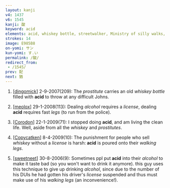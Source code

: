 ```yaml
---
layout: kanji
v4: 1437
v6: 1545
kanji: 酸
keyword: acid
elements: acid, whiskey bottle, streetwalker, Ministry of silly walks, John Cleese, license, elbow, human legs, walking legs
strokes: 14
image: E985B8
on-yomi: サン
kun-yomi: す.い
permalink: /酸/
redirect_from:
 - /1545/
prev: 配
next: 猶
---
```


1) [<a href="http://kanji.koohii.com/profile/dingomick">dingomick</a>] 2-9-2007(209): The <em>prostitute</em> carries an old <em>whiskey bottle</em> filled with <strong>acid</strong> to throw at any difficult Johns.

2) [<a href="http://kanji.koohii.com/profile/meolox">meolox</a>] 29-1-2008(113): Dealing <em>alcohol</em> requires a <em>license</em>, dealing<strong> acid</strong> requires fast <em>legs</em> (to run from the police).

3) [<a href="http://kanji.koohii.com/profile/Corodon">Corodon</a>] 22-1-2009(71): I stopped doing <strong>acid</strong>, and am living the clean life. Well, aside from all the <em>whiskey</em> and <em>prostitutes</em>.

4) [<a href="http://kanji.koohii.com/profile/Copycatken">Copycatken</a>] 8-4-2009(10): The punishment for people who sell <em>whiskey</em> without a <em>license</em> is harsh:<strong> acid</strong> is poured onto their <em>walking legs</em>.

5) [<a href="http://kanji.koohii.com/profile/sweetneet">sweetneet</a>] 30-8-2006(9): Sometimes ppl put<strong> acid</strong> into their <em>alcohol</em> to make it taste bad (so you won&#039;t want to drink it anymore). this guy uses this technique to give up drinking <em>alcohol</em>, since due to the number of his DUIs he had gotten his driver&#039;s <em>license</em> suspended and thus must make use of his <em>walking legs</em> (an inconvenience!).

